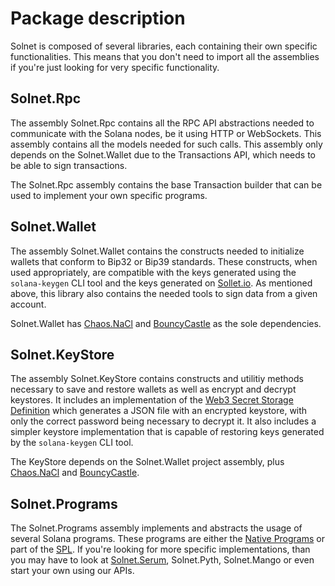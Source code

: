 # Package description

Solnet is composed of several libraries, each containing their own specific functionalities. This means that you don't need to import all the assemblies if you're just looking for very specific functionality.

## Solnet.Rpc

The assembly Solnet.Rpc contains all the RPC API abstractions needed to communicate with the Solana nodes, be it using HTTP or WebSockets. 
This assembly contains all the models needed for such calls.
This assembly only depends on the Solnet.Wallet due to the Transactions API, which needs to be able to sign transactions.

The Solnet.Rpc assembly contains the base Transaction builder that can be used to implement your own specific programs.

## Solnet.Wallet

The assembly Solnet.Wallet contains the constructs needed to initialize wallets that conform to Bip32 or Bip39 standards. 
These constructs, when used appropriately, are compatible with the keys generated using the `solana-keygen` CLI tool and the keys generated on [Sollet.io](https://sollet.io).
As mentioned above, this library also contains the needed tools to sign data from a given account.

Solnet.Wallet has [Chaos.NaCl](https://github.com/p3root/Chaos.NaCl/) and [BouncyCastle](https://github.com/novotnyllc/bc-csharp) as the sole dependencies.

## Solnet.KeyStore

The assembly Solnet.KeyStore contains constructs and utilitiy methods necessary to save and restore wallets as well as encrypt and decrypt keystores.
It includes an implementation of the [Web3 Secret Storage Definition](https://github.com/ethereum/wiki/wiki/Web3-Secret-Storage-Definition) which generates a JSON file with an encrypted keystore, with only the correct password being necessary to decrypt it. It also includes a simpler keystore implementation that is capable of restoring keys generated by the `solana-keygen` CLI tool.

The KeyStore depends on the Solnet.Wallet project assembly, plus [Chaos.NaCl](https://github.com/p3root/Chaos.NaCl/) and [BouncyCastle](https://github.com/novotnyllc/bc-csharp).

## Solnet.Programs

The Solnet.Programs assembly implements and abstracts the usage of several Solana programs. These programs are either the [Native Programs](https://docs.solana.com/developing/runtime-facilities/programs) or part of the [SPL](https://spl.solana.com/).
If you're looking for more specific implementations, than you may have to look at [Solnet.Serum](https://github.com/bmresearch/Solnet.Serum), Solnet.Pyth, Solnet.Mango or even start your own using our APIs.